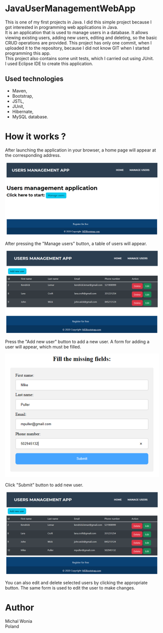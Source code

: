 # JavaUserManagementWebApp

This is one of my first projects in Java. 
I did this simple project because I got interested in programming web applications in Java.  
It is an application that is used to manage users in a database.
It allows viewing existing users, adding new users, editing and deleting, so the basic CRUD operations are provided.
This project has only one commit, when I uploaded it to the repository, because I did not know GIT when I started programming this app.  </br>
This project also contains some unit tests, which I carried out using JUnit.  </br>
I used Eclipse IDE to create this application.

## Used technologies
- Maven,
- Bootstrap,
- JSTL,
- JUnit,
- Hibernate,
- MySQL database.

# How it works ?

After launching the application in your browser, a home page will appear at the corresponding address.

<img src="images/home.png">

After pressing the "Manage users" button, a table of users will appear.

<img src="images/usersTable.png">

Press the "Add new user" button to add a new user. 
A form for adding a user will appear, which must be filled. 

<img src="images/addFormFilled.png">

Click "Submit" button to add new user.

<img src="images/usersTableNewUser.png">

You can also edit and delete selected users by clicking the appropriate button.
The same form is used to edit the user to make changes.

# Author
Michal Wonia </br>
Poland
